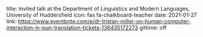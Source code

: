 title: Invited talk at the Department of Linguistics and Modern Languages, University of Huddersfield
icon: fas fa-chalkboard-teacher
date: 2021-01-27
link: https://www.eventbrite.com/e/dr-tristan-miller-on-human-computer-interaction-in-pun-translation-tickets-136435172273
gittime: off
